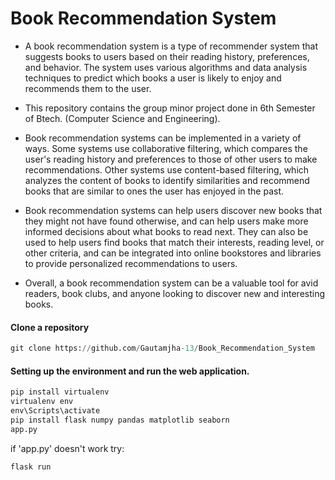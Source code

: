 # Book Recommendation System 
- A book recommendation system is a type of recommender system that suggests books to users based on their reading history, preferences, and behavior. The system uses various algorithms and data analysis techniques to predict which books a user is likely to enjoy and recommends them to the user.

- This repository contains the group minor project done in 6th Semester of Btech. (Computer Science and Engineering).

- Book recommendation systems can be implemented in a variety of ways. Some systems use collaborative filtering, which compares the user's reading history and preferences to those of other users to make recommendations. Other systems use content-based filtering, which analyzes the content of books to identify similarities and recommend books that are similar to ones the user has enjoyed in the past.

- Book recommendation systems can help users discover new books that they might not have found otherwise, and can help users make more informed decisions about what books to read next. They can also be used to help users find books that match their interests, reading level, or other criteria, and can be integrated into online bookstores and libraries to provide personalized recommendations to users.

- Overall, a book recommendation system can be a valuable tool for avid readers, book clubs, and anyone looking to discover new and interesting books.

#### Clone a repository

```python
git clone https://github.com/Gautamjha-13/Book_Recommendation_System
```
#### Setting up the environment and run the web application.
```python
pip install virtualenv
virtualenv env
env\Scripts\activate
pip install flask numpy pandas matplotlib seaborn
app.py 
```
if 'app.py' doesn't work try:
```python
flask run
```
